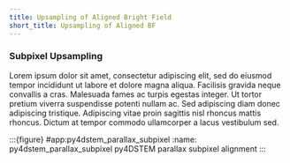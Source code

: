 ```yaml
---
title: Upsampling of Aligned Bright Field
short_title: Upsampling of Aligned BF
---
```


### Subpixel Upsampling

Lorem ipsum dolor sit amet, consectetur adipiscing elit, sed do eiusmod tempor incididunt ut labore et dolore magna aliqua. Facilisis gravida neque convallis a cras. Malesuada fames ac turpis egestas integer. Ut tortor pretium viverra suspendisse potenti nullam ac. Sed adipiscing diam donec adipiscing tristique. Adipiscing vitae proin sagittis nisl rhoncus mattis rhoncus. Dictum at tempor commodo ullamcorper a lacus vestibulum sed. 

:::{figure} #app:py4dstem_parallax_subpixel
:name: py4dstem_parallax_subpixel
py4DSTEM parallax subpixel alignment
:::

